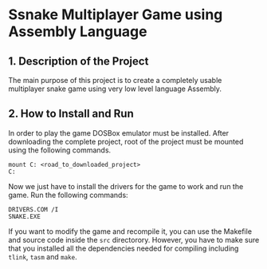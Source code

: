 # Ssnake Multiplayer Game using Assembly Language

## 1. Description of the Project

[//]: # "What was the purpose of the project?" 
The main purpose of this project is to create a completely usable multiplayer snake game using very low level language Assembly.

[//]: # "What your application does?" 


[//]: # "What problem does it solve" 


[//]: # "What was your motivation?" 


[//]: # "Why did you build this project?" 



[//]: # "## 2. Technologies Used"

[//]: # "What technologies were used?" 


[//]: # "Why you used the technologies you used?" 


[//]: # "Some of the challenges you faced and features you hope to implement in the future." 





[//]: # "## 3. Learning outcomes"

[//]: # "What did you learn?" 



## 2. How to Install and Run
In order to play the game DOSBox emulator must be installed. After downloading the complete project, root of the project must be mounted using the following commands.
```console
mount C: <road_to_downloaded_project>
C:
```


Now we just have to install the drivers for the game to work and run the game. Run the following commands:

```console
DRIVERS.COM /I
SNAKE.EXE
```

If you want to modify the game and recompile it, you can use the Makefile and source code inside the `src` directorory. However, you have to make sure that you installed all the dependencies needed for compiling including `tlink`, `tasm` and `make`.

[//]: # "## 5. Extra Information"


